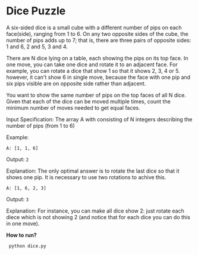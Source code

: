 # Dice Puzzle

A six-sided dice is a small cube with a different number of pips on each face(side), 
ranging from 1 to 6. On any two opposite sides of the cube, the number of pips adds up to 7;
that is, there are three pairs of opposite sides: 1 and 6, 2 and 5, 3 and 4.

There are N dice lying on a table, each showing the pips on its top face. In one move, 
you can take one dice and rotate it to an adjacent face. For example, you can rotate a dice that 
show 1 so that it shows 2, 3, 4 or 5. however, it can't show 6 in single move, because 
the face with one pip and six pips visible are on opposite side rather than adjacent.

You want to show the same number of pips on the top faces of all N dice. Given that each of 
the dice can be moved multiple times, count the minimum number of moves needed to get equal faces.

Input Specification:
The array A with consisting of N integers describing the number of pips (from 1 to 6)

Example:

`A: [1, 1, 6]`

Output: `2`

Explanation:
The only optimal answer is to rotate the last dice so that it shows one pip. It is necessary to use two rotations to achive this.

`A: [1, 6, 2, 3]`

Output: `3`

Explanation:
For instance, you can make all dice show 2: just rotate each diece which is not showing 2 (and notice that for each dice you can do this in one move).

**How to run?**

```
 python dice.py
```